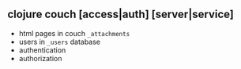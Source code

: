 clojure couch [access|auth] [server|service]
--------------------------------------------

* html pages in couch `_attachments`
* users in `_users` database
* authentication
* authorization


